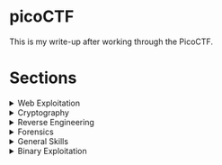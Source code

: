 # picoCTF

This is my write-up after working through the PicoCTF. 

# Sections

<details>
<summary>Web Exploitation</summary>
  
|Question|Points|
|--------|------|
|[GET aHEAD](./Web%20Exploitation/GET%20aHEAD.md)|20|
</details>

<details>
<summary>Cryptography</summary>
  
|Question|Points|
|--------|------|
|[Mod 26](./Cryptography/Mod%2026.md)|10|
|[Mind your Ps and Qs](./Cryptography/Mind%20your%20Ps%20and%20Qs.md)|20|

</details>

<details>
<summary>Reverse Engineering</summary>
  
|Question|Points|
|--------|------|
|[Transformation](./Reverse%20Engineering/Transformation.md)|20|
</details>

<details>
<summary>Forensics</summary>
  
|Question|Points|
|--------|------|
|[information](./Forensics/information.md)|10|
</details>

<details>

<summary>General Skills</summary>

|Question|Points|
|--------|------|
|[Obedient Cat](./General%20Skills/Obedient%20Cat.md)|5|
|[Python Wrangling](./General%20Skills/Python%20Wrangling.md)|10|
|[Wave a flag](./General%20Skills/Wave%20a%20flag.md)|10|
|[Nice netcat...](./General%20Skills/Nice%20netcat....md)|15|
|[Static ain't always noise](./General%20Skills/Static%20ain't%20always%20noise.md)|20|
</details>

<details>

<summary>Binary Exploitation</summary>

|Question|Points|
|--------|------|
|[Stonks](./Binary%20Exploitation/Stonks.md)|20|

</details>
